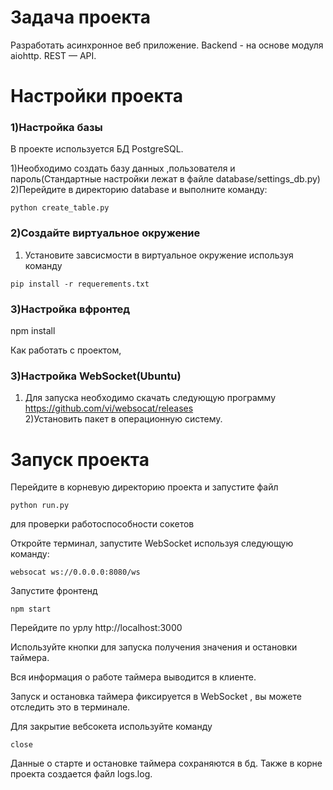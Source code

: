 # Задача проекта

Разработать асинхронное веб приложение.
Backend - на основе модуля aiohttp. REST — API.


# Настройки проекта

### 1)Настройка базы
В проекте используется БД PostgreSQL.

1)Необходимо создать базу данных ,пользователя и пароль(Стандартные настройки лежат в файле database/settings_db.py)<br>
2)Перейдите в директорию database и выполните команду:
```
python create_table.py
```
### 2)Создайте виртуальное окружение
1) Установите завсисмости в виртуальное окружение используя команду
```
pip install -r requerements.txt
```
### 3)Настройка вфронтед
npm install


Как работать с проектом,
### 3)Настройка WebSocket(Ubuntu)
1) Для запуска необходимо скачать следующую программу
https://github.com/vi/websocat/releases <br>
2)Установить пакет в операционную систему. <br>


# Запуск проекта 

 Перейдите в корневую директорию проекта и запустите файл 
 
 ```
python run.py
```
для проверки работоспособности сокетов 

 Откройте терминал, запустите  WebSocket используя следующую команду:
```
websocat ws://0.0.0.0:8080/ws
```


 Запустите фронтенд 
```
npm start
```

 Перейдите по урлу http://localhost:3000
 
 Используйте кнопки для запуска получения значения и остановки таймера.
 
 Вся информация о работе таймера выводится в клиенте.
 
 Запуск и остановка таймера фиксируется в WebSocket , вы можете отследить это в терминале.
 
 Для закрытие вебсокета используйте команду 
 ```
close
```
Данные о старте и остановке таймера сохраняются в бд. Также в корне проекта создается файл logs.log. 


 


